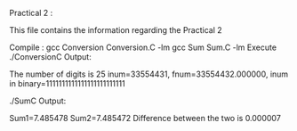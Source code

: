 Practical 2 :

This file contains the information regarding the Practical 2

Compile : 
gcc Conversion Conversion.C -lm
gcc Sum Sum.C -lm
Execute
./ConversionC
Output:

The number of digits is 25
inum=33554431, fnum=33554432.000000, inum in binary=1111111111111111111111111

./SumC
Output:

Sum1=7.485478
Sum2=7.485472
Difference between the two is 0.000007
